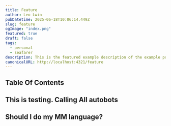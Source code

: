 ```yaml
---
title: Feature
author: Leo Lwin
pubDatetime: 2025-06-18T10:06:14.449Z
slug: feature
ogImage: "index.png"
featured: true
draft: false
tags:
  - personal
  - seafarer
description: This is the featured example description of the example post.
canonicalURL: http://localhost:4321/feature
---
```


## Table Of Contents


## This is testing. Calling All autobots

## Should I do my MM language?
